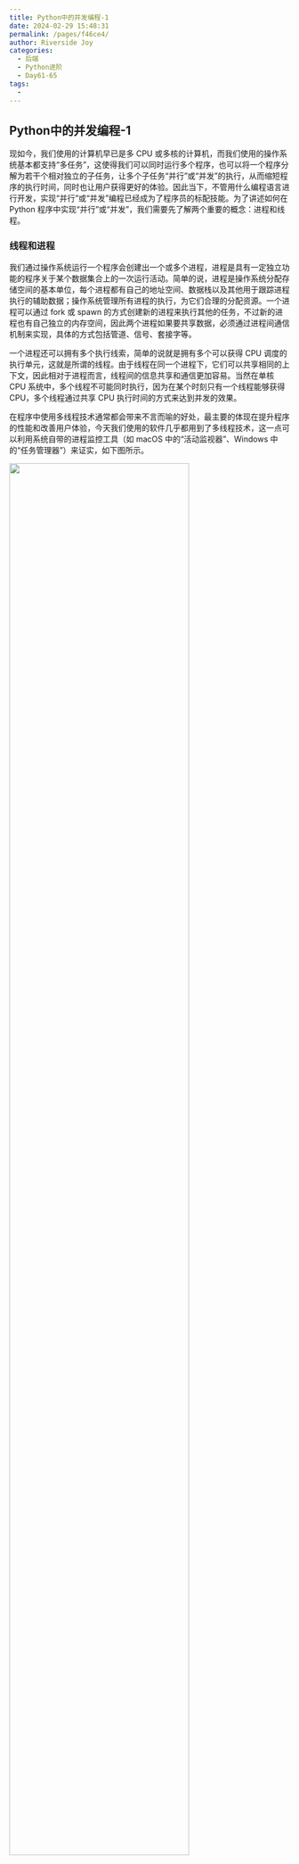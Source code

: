 ```yaml
---
title: Python中的并发编程-1
date: 2024-02-29 15:48:31
permalink: /pages/f46ce4/
author: Riverside Joy
categories:
  - 后端
  - Python进阶
  - Day61-65
tags:
  - 
---
```

## Python中的并发编程-1

现如今，我们使用的计算机早已是多 CPU 或多核的计算机，而我们使用的操作系统基本都支持“多任务”，这使得我们可以同时运行多个程序，也可以将一个程序分解为若干个相对独立的子任务，让多个子任务“并行”或“并发”的执行，从而缩短程序的执行时间，同时也让用户获得更好的体验。因此当下，不管用什么编程语言进行开发，实现“并行”或“并发”编程已经成为了程序员的标配技能。为了讲述如何在 Python 程序中实现“并行”或“并发”，我们需要先了解两个重要的概念：进程和线程。

### 线程和进程

我们通过操作系统运行一个程序会创建出一个或多个进程，进程是具有一定独立功能的程序关于某个数据集合上的一次运行活动。简单的说，进程是操作系统分配存储空间的基本单位，每个进程都有自己的地址空间、数据栈以及其他用于跟踪进程执行的辅助数据；操作系统管理所有进程的执行，为它们合理的分配资源。一个进程可以通过 fork 或 spawn 的方式创建新的进程来执行其他的任务，不过新的进程也有自己独立的内存空间，因此两个进程如果要共享数据，必须通过进程间通信机制来实现，具体的方式包括管道、信号、套接字等。

一个进程还可以拥有多个执行线索，简单的说就是拥有多个可以获得 CPU 调度的执行单元，这就是所谓的线程。由于线程在同一个进程下，它们可以共享相同的上下文，因此相对于进程而言，线程间的信息共享和通信更加容易。当然在单核 CPU 系统中，多个线程不可能同时执行，因为在某个时刻只有一个线程能够获得 CPU，多个线程通过共享 CPU 执行时间的方式来达到并发的效果。

在程序中使用多线程技术通常都会带来不言而喻的好处，最主要的体现在提升程序的性能和改善用户体验，今天我们使用的软件几乎都用到了多线程技术，这一点可以利用系统自带的进程监控工具（如 macOS 中的“活动监视器”、Windows 中的“任务管理器”）来证实，如下图所示。

<img src="https://gitee.com/jackfrued/mypic/raw/master/20210822094243.png" width="80%">

这里，我们还需要跟大家再次强调两个概念：**并发**（concurrency）和**并行**（parallel）。**并发**通常是指同一时刻只能有一条指令执行，但是多个线程对应的指令被快速轮换地执行。比如一个处理器，它先执行线程 A 的指令一段时间，再执行线程 B 的指令一段时间，再切回到线程 A 执行一段时间。由于处理器执行指令的速度和切换的速度极快，人们完全感知不到计算机在这个过程中有多个线程切换上下文执行的操作，这就使得宏观上看起来多个线程在同时运行，但微观上其实只有一个线程在执行。**并行**是指同一时刻，有多条指令在多个处理器上同时执行，并行必须要依赖于多个处理器，不论是从宏观上还是微观上，多个线程可以在同一时刻一起执行的。很多时候，我们并不用严格区分并发和并行两个词，所以我们有时候也把 Python 中的多线程、多进程以及异步 I/O 都视为实现并发编程的手段，但实际上前面两者也可以实现并行编程，当然这里还有一个全局解释器锁（GIL）的问题，我们稍后讨论。

### 多线程编程

Python 标准库中`threading`模块的`Thread`类可以帮助我们非常轻松的实现多线程编程。我们用一个联网下载文件的例子来对比使用多线程和不使用多线程到底有什么区别，代码如下所示。

不使用多线程的下载。

```Python
import random
import time


def download(*, filename):
    start = time.time()
    print(f'开始下载 {filename}.')
    time.sleep(random.randint(3, 6))
    print(f'{filename} 下载完成.')
    end = time.time()
    print(f'下载耗时: {end - start:.3f}秒.')


def main():
    start = time.time()
    download(filename='Python从入门到住院.pdf')
    download(filename='MySQL从删库到跑路.avi')
    download(filename='Linux从精通到放弃.mp4')
    end = time.time()
    print(f'总耗时: {end - start:.3f}秒.')


if __name__ == '__main__':
    main()
```

> **说明**：上面的代码并没有真正实现联网下载的功能，而是通过`time.sleep()`休眠一段时间来模拟下载文件需要一些时间上的开销，跟实际下载的状况比较类似。

运行上面的代码，可以得到如下所示的运行结果。可以看出，当我们的程序只有一个工作线程时，每个下载任务都需要等待上一个下载任务执行结束才能开始，所以程序执行的总耗时是三个下载任务各自执行时间的总和。

```
开始下载Python从入门到住院.pdf.
Python从入门到住院.pdf下载完成.
下载耗时: 3.005秒.
开始下载MySQL从删库到跑路.avi.
MySQL从删库到跑路.avi下载完成.
下载耗时: 5.006秒.
开始下载Linux从精通到放弃.mp4.
Linux从精通到放弃.mp3下载完成.
下载耗时: 6.007秒.
总耗时: 14.018秒.
```

事实上，上面的三个下载任务之间并没有逻辑上的因果关系，三者是可以“并发”的，下一个下载任务没有必要等待上一个下载任务结束，为此，我们可以使用多线程编程来改写上面的代码。

```Python
import random
import time
from threading import Thread


def download(*, filename):
    start = time.time()
    print(f'开始下载 {filename}.')
    time.sleep(random.randint(3, 6))
    print(f'{filename} 下载完成.')
    end = time.time()
    print(f'下载耗时: {end - start:.3f}秒.')


def main():
    threads = [
        Thread(target=download, kwargs={'filename': 'Python从入门到住院.pdf'}),
        Thread(target=download, kwargs={'filename': 'MySQL从删库到跑路.avi'}),
        Thread(target=download, kwargs={'filename': 'Linux从精通到放弃.mp4'})
    ]
    start = time.time()
    # 启动三个线程
    for thread in threads:
        thread.start()
    # 等待线程结束
    for thread in threads:
        thread.join()
    end = time.time()
    print(f'总耗时: {end - start:.3f}秒.')


if __name__ == '__main__':
    main()
```

某次的运行结果如下所示。

```
开始下载 Python从入门到住院.pdf.
开始下载 MySQL从删库到跑路.avi.
开始下载 Linux从精通到放弃.mp4.
MySQL从删库到跑路.avi 下载完成.
下载耗时: 3.005秒.
Python从入门到住院.pdf 下载完成.
下载耗时: 5.006秒.
Linux从精通到放弃.mp4 下载完成.
下载耗时: 6.003秒.
总耗时: 6.004秒.
```

通过上面的运行结果可以发现，整个程序的执行时间几乎等于耗时最长的一个下载任务的执行时间，这也就意味着，三个下载任务是并发执行的，不存在一个等待另一个的情况，这样做很显然提高了程序的执行效率。简单的说，如果程序中有非常耗时的执行单元，而这些耗时的执行单元之间又没有逻辑上的因果关系，即 B 单元的执行不依赖于 A 单元的执行结果，那么 A 和 B 两个单元就可以放到两个不同的线程中，让他们并发的执行。这样做的好处除了减少程序执行的等待时间，还可以带来更好的用户体验，因为一个单元的阻塞不会造成程序的“假死”，因为程序中还有其他的单元是可以运转的。

#### 使用 Thread 类创建线程对象

通过上面的代码可以看出，直接使用`Thread`类的构造器就可以创建线程对象，而线程对象的`start()`方法可以启动一个线程。线程启动后会执行`target`参数指定的函数，当然前提是获得 CPU 的调度；如果`target`指定的线程要执行的目标函数有参数，需要通过`args`参数为其进行指定，对于关键字参数，可以通过`kwargs`参数进行传入。`Thread`类的构造器还有很多其他的参数，我们遇到的时候再为大家进行讲解，目前需要大家掌握的，就是`target`、`args`和`kwargs`。

#### 继承 Thread 类自定义线程

除了上面的代码展示的创建线程的方式外，还可以通过继承`Thread`类并重写`run()`方法的方式来自定义线程，具体的代码如下所示。

```Python
import random
import time
from threading import Thread


class DownloadThread(Thread):

    def __init__(self, filename):
        self.filename = filename
        super().__init__()

    def run(self):
        start = time.time()
        print(f'开始下载 {self.filename}.')
        time.sleep(random.randint(3, 6))
        print(f'{self.filename} 下载完成.')
        end = time.time()
        print(f'下载耗时: {end - start:.3f}秒.')


def main():
    threads = [
        DownloadThread('Python从入门到住院.pdf'),
        DownloadThread('MySQL从删库到跑路.avi'),
        DownloadThread('Linux从精通到放弃.mp4')
    ]
    start = time.time()
    # 启动三个线程
    for thread in threads:
        thread.start()
    # 等待线程结束
    for thread in threads:
        thread.join()
    end = time.time()
    print(f'总耗时: {end - start:.3f}秒.')


if __name__ == '__main__':
    main()
```

#### 使用线程池

我们还可以通过线程池的方式将任务放到多个线程中去执行，通过线程池来使用线程应该是多线程编程最理想的选择。事实上，线程的创建和释放都会带来较大的开销，频繁的创建和释放线程通常都不是很好的选择。利用线程池，可以提前准备好若干个线程，在使用的过程中不需要再通过自定义的代码创建和释放线程，而是直接复用线程池中的线程。Python 内置的`concurrent.futures`模块提供了对线程池的支持，代码如下所示。

```Python
import random
import time
from concurrent.futures import ThreadPoolExecutor
from threading import Thread


def download(*, filename):
    start = time.time()
    print(f'开始下载 {filename}.')
    time.sleep(random.randint(3, 6))
    print(f'{filename} 下载完成.')
    end = time.time()
    print(f'下载耗时: {end - start:.3f}秒.')


def main():
    with ThreadPoolExecutor(max_workers=4) as pool:
        filenames = ['Python从入门到住院.pdf', 'MySQL从删库到跑路.avi', 'Linux从精通到放弃.mp4']
        start = time.time()
        for filename in filenames:
            pool.submit(download, filename=filename)
    end = time.time()
    print(f'总耗时: {end - start:.3f}秒.')


if __name__ == '__main__':
    main()
```

### 守护线程

所谓“守护线程”就是在主线程结束的时候，不值得再保留的执行线程。这里的不值得保留指的是守护线程会在其他非守护线程全部运行结束之后被销毁，它守护的是当前进程内所有的非守护线程。简单的说，守护线程会跟随主线程一起挂掉，而主线程的生命周期就是一个进程的生命周期。如果不理解，我们可以看一段简单的代码。

```Python
import time
from threading import Thread


def display(content):
    while True:
        print(content, end='', flush=True)
        time.sleep(0.1)


def main():
    Thread(target=display, args=('Ping', )).start()
    Thread(target=display, args=('Pong', )).start()


if __name__ == '__main__':
    main()
```

> **说明**：上面的代码中，我们将`print`函数的参数`flush`设置为`True`，这是因为`flush`参数的值如果为`False`，而`print`又没有做换行处理，就会导致每次`print`输出的内容被放到操作系统的输出缓冲区，直到缓冲区被输出的内容塞满，才会清空缓冲区产生一次输出。上述现象是操作系统为了减少 I/O 中断，提升 CPU 利用率做出的设定，为了让代码产生直观交互，我们才将`flush`参数设置为`True`，强制每次输出都清空输出缓冲区。

上面的代码运行起来之后是不会停止的，因为两个子线程中都有死循环，除非你手动中断代码的执行。但是，如果在创建线程对象时，将名为`daemon`的参数设置为`True`，这两个线程就会变成守护线程，那么在其他线程结束时，即便有死循环，两个守护线程也会挂掉，不会再继续执行下去，代码如下所示。

 ```Python
 import time
 from threading import Thread
 
 
 def display(content):
     while True:
         print(content, end='', flush=True)
         time.sleep(0.1)
 
 
 def main():
     Thread(target=display, args=('Ping', ), daemon=True).start()
     Thread(target=display, args=('Pong', ), daemon=True).start()
     time.sleep(5)
 
 
 if __name__ == '__main__':
     main()
 ```

上面的代码，我们在主线程中添加了一行`time.sleep(5)`让主线程休眠5秒，在这个过程中，输出`Ping`和`Pong`的守护线程会持续运转，直到主线程在5秒后结束，这两个守护线程也被销毁，不再继续运行。

> **思考**：如果将上面代码第12行的`daemon=True`去掉，代码会怎样执行？有兴趣的读者可以尝试一下，并看看实际执行的结果跟你想象的是否一致。

### 资源竞争

在编写多线程代码时，不可避免的会遇到多个线程竞争同一个资源（对象）的情况。在这种情况下，如果没有合理的机制来保护被竞争的资源，那么就有可能出现非预期的状况。下面的代码创建了`100`个线程向同一个银行账户（初始余额为`0`元）转账，每个线程转账金额为`1`元。在正常的情况下，我们的银行账户最终的余额应该是`100`元，但是运行下面的代码我们并不能得到`100`元这个结果。

```Python
import time

from concurrent.futures import ThreadPoolExecutor


class Account(object):
    """银行账户"""

    def __init__(self):
        self.balance = 0.0

    def deposit(self, money):
        """存钱"""
        new_balance = self.balance + money
        time.sleep(0.01)
        self.balance = new_balance


def main():
    """主函数"""
    account = Account()
    with ThreadPoolExecutor(max_workers=16) as pool:
        for _ in range(100):
            pool.submit(account.deposit, 1)
    print(account.balance)


if __name__ == '__main__':
    main()
```

上面代码中的`Account`类代表了银行账户，它的`deposit`方法代表存款行为，参数`money`代表存入的金额，该方法通过`time.sleep`函数模拟受理存款需要一段时间。我们通过线程池的方式启动了`100`个线程向一个账户转账，但是上面的代码并不能运行出`100`这个我们期望的结果，这就是在多个线程竞争一个资源的时候，可能会遇到的数据不一致的问题。注意上面代码的第`14`行，当多个线程都执行到这行代码时，它们会在相同的余额上执行加上存入金额的操作，这就会造成“丢失更新”现象，即之前修改数据的成果被后续的修改给覆盖掉了，所以才得不到正确的结果。

要解决上面的问题，可以使用锁机制，通过锁对操作数据的关键代码加以保护。Python 标准库的`threading`模块提供了`Lock`和`RLock`类来支持锁机制，这里我们不去深究二者的区别，建议大家直接使用`RLock`。接下来，我们给银行账户添加一个锁对象，通过锁对象来解决刚才存款时发生“丢失更新”的问题，代码如下所示。

```Python
import time

from concurrent.futures import ThreadPoolExecutor
from threading import RLock


class Account(object):
    """银行账户"""

    def __init__(self):
        self.balance = 0.0
        self.lock = RLock()

    def deposit(self, money):
        # 获得锁
        self.lock.acquire()
        try:
            new_balance = self.balance + money
            time.sleep(0.01)
            self.balance = new_balance
        finally:
            # 释放锁
            self.lock.release()


def main():
    """主函数"""
    account = Account()
    with ThreadPoolExecutor(max_workers=16) as pool:
        for _ in range(100):
            pool.submit(account.deposit, 1)
    print(account.balance)


if __name__ == '__main__':
    main()
```

上面代码中，获得锁和释放锁的操作也可以通过上下文语法来实现，使用上下文语法会让代码更加简单优雅，这也是我们推荐大家使用的方式。

```Python
import time

from concurrent.futures import ThreadPoolExecutor
from threading import RLock


class Account(object):
    """银行账户"""

    def __init__(self):
        self.balance = 0.0
        self.lock = RLock()

    def deposit(self, money):
        # 通过上下文语法获得锁和释放锁
        with self.lock:
            new_balance = self.balance + money
            time.sleep(0.01)
            self.balance = new_balance


def main():
    """主函数"""
    account = Account()
    with ThreadPoolExecutor(max_workers=16) as pool:
        for _ in range(100):
            pool.submit(account.deposit, 1)
    print(account.balance)


if __name__ == '__main__':
    main()
```

> **思考**：将上面的代码修改为5个线程向银行账户存钱，5个线程从银行账户取钱，取钱的线程在银行账户余额不足时，需要停下来等待存钱的线程将钱存入后再尝试取钱。这里需要用到线程调度的知识，大家可以自行研究下`threading`模块中的`Condition`类，看看是否能够完成这个任务。

### GIL问题

如果使用官方的 Python 解释器（通常称之为 CPython）运行 Python 程序，我们并不能通过使用多线程的方式将 CPU 的利用率提升到逼近400%（对于4核 CPU）或逼近800%（对于8核 CPU）这样的水平，因为 CPython 在执行代码时，会受到 GIL（全局解释器锁）的限制。具体的说，CPython 在执行任何代码时，都需要对应的线程先获得 GIL，然后每执行100条（字节码）指令，CPython 就会让获得 GIL 的线程主动释放 GIL，这样别的线程才有机会执行。因为 GIL 的存在，无论你的 CPU 有多少个核，我们编写的 Python 代码也没有机会真正并行的执行。

GIL 是官方 Python 解释器在设计上的历史遗留问题，要解决这个问题，让多线程能够发挥 CPU 的多核优势，需要重新实现一个不带 GIL 的 Python 解释器。这个问题按照官方的说法，在 Python 发布4.0版本时会得到解决，就让我们拭目以待吧。当下，对于 CPython 而言，如果希望充分发挥 CPU 的多核优势，可以考虑使用多进程，因为每个进程都对应一个 Python 解释器，因此每个进程都有自己独立的 GIL，这样就可以突破 GIL 的限制。在下一个章节中，我们会为大家介绍关于多进程的相关知识，并对多线程和多进程的代码及其执行效果进行比较。

